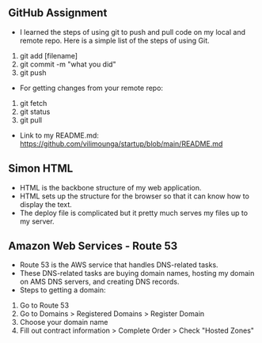 ## GitHub Assignment
- I learned the steps of using git to push and pull code on my local and remote repo.
Here is a simple list of the steps of using Git.
1. git add [filename]
2. git commit -m "what you did"
3. git push
- For getting changes from your remote repo:
1. git fetch
2. git status
3. git pull
- Link to my README.md: https://github.com/vilimounga/startup/blob/main/README.md
## Simon HTML
- HTML is the backbone structure of my web application.
- HTML sets up the structure for the browser so that it can know how to display the text.
- The deploy file is complicated but it pretty much serves my files up to my server.
## Amazon Web Services - Route 53
- Route 53 is the AWS service that handles DNS-related tasks.
- These DNS-related tasks are buying domain names, hosting my domain on AMS DNS servers, and creating DNS records.
- Steps to getting a domain:
1. Go to Route 53
2. Go to Domains > Registered Domains > Register Domain
3. Choose your domain name 
4. Fill out contract information > Complete Order > Check "Hosted Zones"
